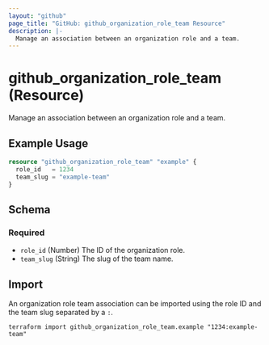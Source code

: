 ```yaml
---
layout: "github"
page_title: "GitHub: github_organization_role_team Resource"
description: |-
  Manage an association between an organization role and a team.
---
```


# github_organization_role_team (Resource)

Manage an association between an organization role and a team.

## Example Usage

```terraform
resource "github_organization_role_team" "example" {
  role_id   = 1234
  team_slug = "example-team"
}
```

## Schema

### Required

- `role_id` (Number) The ID of the organization role.
- `team_slug` (String) The slug of the team name.

## Import

An organization role team association can be imported using the role ID and the team slug separated by a `:`.

```shell
terraform import github_organization_role_team.example "1234:example-team"
```
